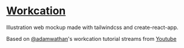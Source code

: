 # [Workcation](https://workcation-demo.dmaisano.com/)

Illustration web mockup made with tailwindcss and create-react-app.

Based on [@adamwathan](https://github.com/adamwathan)'s workcation tutorial streams from [Youtube](https://youtu.be/0aTRN9CSCY0?list=RDCMUCy1H38XrN7hi7wHSClfXPqQ)
